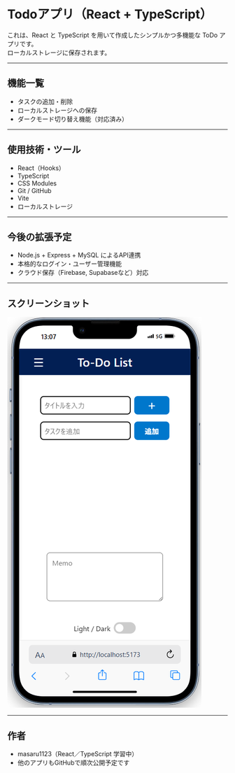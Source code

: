 # Todoアプリ（React + TypeScript）

これは、React と TypeScript を用いて作成したシンプルかつ多機能な ToDo アプリです。  
ローカルストレージに保存されます。

---

##  機能一覧

- タスクの追加・削除
- ローカルストレージへの保存
- ダークモード切り替え機能（対応済み）

---

##  使用技術・ツール

- React（Hooks）
- TypeScript
- CSS Modules
- Git / GitHub
- Vite
- ローカルストレージ

---

##  今後の拡張予定

- Node.js + Express + MySQL によるAPI連携
- 本格的なログイン・ユーザー管理機能
- クラウド保存（Firebase, Supabaseなど）対応

---

## スクリーンショット

![Todoアプリ画面](./public/screenshot.png)

---

##  作者

- masaru1123（React／TypeScript 学習中）
- 他のアプリもGitHubで順次公開予定です

